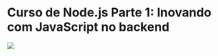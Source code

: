 # Curso de Node.js Parte 1: Inovando com JavaScript no backend

![](https://alura.com.br/assets/api/share/curso-nodejs-fundamentos.png)

